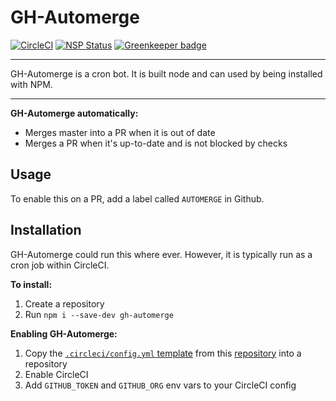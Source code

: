 # GH-Automerge

[![CircleCI](https://circleci.com/gh/jonathanong/gh-automerge/tree/master.svg?style=svg&circle-token=d89466bafa3597afd2af10e1305ecac50a76958f)](https://circleci.com/gh/jonathanong/gh-automerge/tree/master)
[![NSP Status](https://nodesecurity.io/orgs/jonathanong/projects/90f33c5d-5d57-410c-9899-4e1e7b3a254a/badge)](https://nodesecurity.io/orgs/jonathanong/projects/90f33c5d-5d57-410c-9899-4e1e7b3a254a)
[![Greenkeeper badge](https://badges.greenkeeper.io/jonathanong/gh-automerge.svg)](https://greenkeeper.io/)

----

GH-Automerge is a cron bot. It is built node and can used by being installed with NPM. 

----

**GH-Automerge automatically:**

- Merges master into a PR when it is out of date
- Merges a PR when it's up-to-date and is not blocked by checks

## Usage

To enable this on a PR, add a label called `AUTOMERGE` in Github.

## Installation

GH-Automerge could run this where ever. However, it is typically run as a cron job within CircleCI.

**To install:**
1. Create a repository
1. Run `npm i --save-dev gh-automerge`

**Enabling GH-Automerge:**
1. Copy the [`.circleci/config.yml` template](.circleci/template.config.yml) from this [repository]() into a repository
1. Enable CircleCI
1. Add `GITHUB_TOKEN` and `GITHUB_ORG` env vars to your CircleCI config
